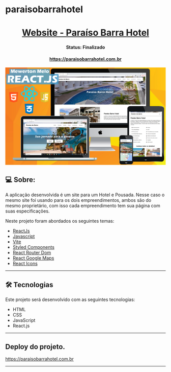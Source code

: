 # paraisobarrahotel
 
<p align="center">
  <h1 align="center"><a href="#">Website - Paraíso Barra Hotel</a></h1>
</p>

<h4 align="center"> 
	 Status: Finalizado
</h4>
<p align="center">
  <h4 align="center"><a href="https://paraisobarrahotel.com.br">https://paraisobarrahotel.com.br</a></h4>
</p>

<p align="center">
  <img width="800" src="./src/assets/apresentarhotel.png">
</p>

## 💻 Sobre:

A aplicação desenvolvida é um site para um Hotel e Pousada.
Nesse caso o mesmo site foi usando para os dois empreendimentos,
ambos são do mesmo proprietário, com isso cada empreendimento tem
sua página com suas especificações. 

Neste projeto foram abordados os seguintes temas:

- [ReactJs](https://reactjs.org)
- [Javascript](https://developer.mozilla.org/pt-BR/docs/Web/JavaScript)
- [Vite](https://vitejs.dev/)
- [Styled Components](https://styled-components.com/)
- [React Router Dom](https://react-icons.github.io/react-icons/)
- [React Google Maps](https://www.npmjs.com/package/@react-google-maps/api)
- [React Icons](https://react-icons.github.io/react-icons)

---

## 🛠 Tecnologias

Este projeto será desenvolvido com as seguintes tecnologias:

- HTML
- CSS
- JavaScript
- React.js

---

## Deploy do projeto.
https://paraisobarrahotel.com.br


---



